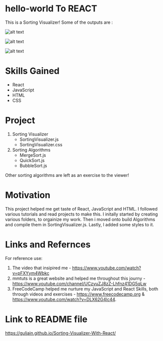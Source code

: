 # hello-world To REACT
This is a Sorting Visualizer!
Some of the outputs are :

![alt text](https://github.com/guljain/SortingVisualizer/blob/master/Sorting%20Visualizer%20Project/Images/Result%201.png)


![alt text](https://github.com/guljain/SortingVisualizer/blob/master/Sorting%20Visualizer%20Project/Images/Result%202.png)


![alt text](https://github.com/guljain/SortingVisualizer/blob/master/Sorting%20Visualizer%20Project/Images/Result%203.png)


# Skills Gained
  * React
  * JavaScript
  * HTML   
  * CSS

# Project
  1. Sorting Visualizer
     * SortingVisualizer.js
     * SortingVisualizer.css
  2. Sorting Algorithms
     * MergeSort.js
     * QuickSort.js
     * BubbleSort.js

Other sorting algorithms are left as an exercise to the viewer!

# Motivation
This project helped me get taste of React, JavaScript and HTML. I followed various tutorials and read projects to make this. I initally started by creating various folders, to orgainize my work. Then i moved onto build Algorithms and compile them in SortingVisualizer.js. Lastly, I added some styles to it.

# Links and Refernces
For reference use: 
 1. The video that insipired me - https://www.youtube.com/watch?v=pFXYym4Wbkc
 2. mmtuts is a great website and helped me throughout this journy - https://www.youtube.com/channel/UCzyuZJ8zZ-Lhfnz41DG5qLw 
 3. FreeCodeCamp helped me nurture my JavaScript and React Skills, both through videos and exercises - https://www.freecodecamp.org & https://www.youtube.com/watch?v=DLX62G4lc44.
 
 # Link to README file 
 https://guljain.github.io/Sorting-Visualizer-With-React/
